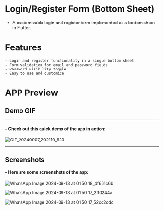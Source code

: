 # Login/Register Form (Bottom Sheet)
  - A customizable login and register form implemented as a bottom sheet in Flutter.


# Features

    - Login and register functionality in a single bottom sheet
    - Form validation for email and password fields
    - Password visibility toggle
    - Easy to use and customize

# APP Preview
## Demo GIF
__________________
#### - Check out this quick demo of the app in action:
![GIF_20240907_202110_839](https://github.com/user-attachments/assets/cb55e55b-819f-44ce-b02d-06e331819c1d)

___________________
## Screenshots

#### - Here are some screenshots of the app:

![WhatsApp Image 2024-09-13 at 01 50 18_4f661c6b](https://github.com/user-attachments/assets/a7ff37a2-274a-4a6e-8306-cb05db3434ad)


![WhatsApp Image 2024-09-13 at 01 50 17_2ff0244a](https://github.com/user-attachments/assets/010e4568-3645-4e38-98f3-1a1f8106a1a1)


![WhatsApp Image 2024-09-13 at 01 50 17_52cc2cdc](https://github.com/user-attachments/assets/f7a21652-4bfb-492f-993e-dbba9feb698f)

